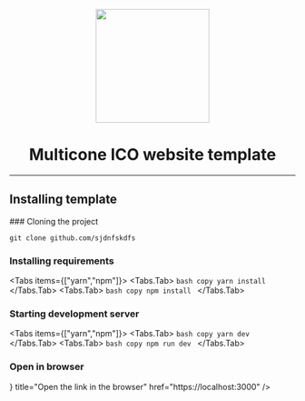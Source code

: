 <p align="center">
<img src="src/assets/images/logo/logo_orange.svg" width="200" />
</p>
<h1 align="center">Multicone ICO website template</h1>

---

## Installing template

<Steps>
  ### Cloning the project

```shell copy
git clone github.com/sjdnfskdfs
```

  ### Installing requirements

  <Tabs items={["yarn","npm"]}>
    <Tabs.Tab>
        ```bash copy
        yarn install
          ```
    </Tabs.Tab>
    <Tabs.Tab>
        ```bash copy
        npm install
        ```
    </Tabs.Tab>
  </Tabs>

  ### Starting development server

  <Tabs items={["yarn","npm"]}>
    <Tabs.Tab>
        ```bash copy
        yarn dev
          ```
    </Tabs.Tab>
    <Tabs.Tab>
        ```bash copy
        npm run dev
        ```
    </Tabs.Tab>
  </Tabs>

  ### Open in browser
  <Cards className="grid w-full">
  <Card icon={<Link1Icon />} title="Open the link in the browser" href="https://localhost:3000" />
</Cards>

</Steps>

